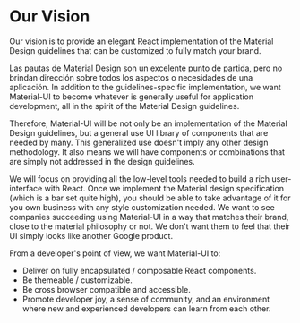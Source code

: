 # Our Vision

<p class="description">Our vision is to provide an elegant React implementation of the Material Design guidelines that can be customized to fully match your brand.</p>

Las pautas de Material Design son un excelente punto de partida, pero no brindan dirección sobre todos los aspectos o necesidades de una aplicación. In addition to the guidelines-specific implementation, we want Material-UI to become whatever is generally useful for application development, all in the spirit of the Material Design guidelines.

Therefore, Material-UI will be not only be an implementation of the Material Design guidelines, but a general use UI library of components that are needed by many. This generalized use doesn't imply any other design methodology. It also means we will have components or combinations that are simply not addressed in the design guidelines.

We will focus on providing all the low-level tools needed to build a rich user-interface with React. Once we implement the Material design specification (which is a bar set quite high), you should be able to take advantage of it for you own business with any style customization needed. We want to see companies succeeding using Material-UI in a way that matches their brand, close to the material philosophy or not. We don't want them to feel that their UI simply looks like another Google product.

From a developer's point of view, we want Material-UI to:

- Deliver on fully encapsulated / composable React components.
- Be themeable / customizable.
- Be cross browser compatible and accessible.
- Promote developer joy, a sense of community, and an environment where new and experienced developers can learn from each other.